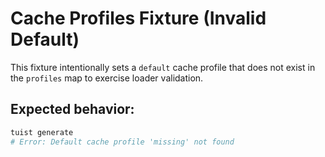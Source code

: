 # Cache Profiles Fixture (Invalid Default)

This fixture intentionally sets a `default` cache profile that does not exist in the `profiles` map to exercise loader validation.

## Expected behavior:

```bash
tuist generate
# Error: Default cache profile 'missing' not found
```
